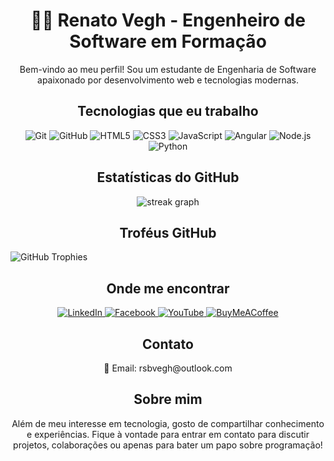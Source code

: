 <h1 align="center">👨‍💻 Renato Vegh - Engenheiro de Software em Formação</h1>

<p align="center">
  Bem-vindo ao meu perfil! Sou um estudante de Engenharia de Software apaixonado por desenvolvimento web e tecnologias modernas.
</p>

<h2 align="center">Tecnologias que eu trabalho</h2>

<p align="center">
  <img src="https://img.shields.io/badge/Git-F05032?style=for-the-badge&logo=git&logoColor=white" alt="Git"/> 
  <img src="https://img.shields.io/badge/GitHub-181717?style=for-the-badge&logo=github&logoColor=white" alt="GitHub"/>
  <img src="https://img.shields.io/badge/HTML5-E34F26?style=for-the-badge&logo=html5&logoColor=white" alt="HTML5"/>
  <img src="https://img.shields.io/badge/CSS3-1572B6?style=for-the-badge&logo=css3&logoColor=white" alt="CSS3"/>
  <img src="https://img.shields.io/badge/JavaScript-F7DF1E?style=for-the-badge&logo=javascript&logoColor=black" alt="JavaScript"/>
  <img src="https://img.shields.io/badge/Angular-DD0031?style=for-the-badge&logo=angular&logoColor=white" alt="Angular"/>
  <img src="https://img.shields.io/badge/Node.js-43853D?style=for-the-badge&logo=node.js&logoColor=white" alt="Node.js"/>
  <img src="https://img.shields.io/badge/Python-3776AB?style=for-the-badge&logo=python&logoColor=white" alt="Python"/>
</p>

<h2 align="center">Estatísticas do GitHub</h2>

<p align="center">
  <img src="https://streak-stats.demolab.com?user=Veghing05&locale=en&mode=daily&theme=dark&hide_border=false&border_radius=5&order=3" alt="streak graph" />
</p>

<h2 align="center">Troféus GitHub</h2>

<!-- GitHub Trophies -->
<img src="https://github-profile-trophy.vercel.app/?username=Veghin05&theme=nord&column=7" alt="GitHub Trophies" align="center" />




<h2 align="center">Onde me encontrar</h2>

<p align="center">
  <a href="https://www.linkedin.com/in/renatobonivegh/" target="_blank">
    <img src="https://img.shields.io/badge/LinkedIn-0077B5?style=for-the-badge&logo=linkedin&logoColor=white" alt="LinkedIn"/>
  </a>
  <a href="https://www.facebook.com/profile.php?id=100004512785027" target="_blank">
    <img src="https://img.shields.io/badge/Facebook-1877F2?style=for-the-badge&logo=facebook&logoColor=white" alt="Facebook"/>
  </a>
  <a href="https://www.youtube.com/channel/UCpvTx7ogv41l2NXUvAG3uxg" target="_blank">
    <img src="https://img.shields.io/badge/YouTube-FF0000?style=for-the-badge&logo=youtube&logoColor=white" alt="YouTube"/>
  </a>
  <a href="https://www.buymeacoffee.com/renatosbv2m" target="_blank">
    <img src="https://img.shields.io/badge/BuyMeACoffee-FFDD00?style=for-the-badge&logo=buy-me-a-coffee&logoColor=black" alt="BuyMeACoffee"/>
  </a>
</p>

<h2 align="center">Contato</h2>

<p align="center">
  📧 Email: rsbvegh@outlook.com
</p>

<h2 align="center">Sobre mim</h2>

<p align="center">
  Além de meu interesse em tecnologia, gosto de compartilhar conhecimento e experiências. Fique à vontade para entrar em contato para discutir projetos, colaborações ou apenas para bater um papo sobre programação!
</p>
